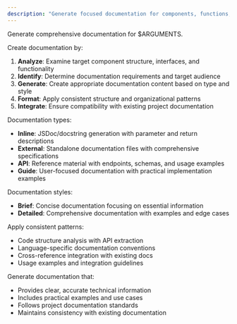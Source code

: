 ```yaml
---
description: "Generate focused documentation for components, functions, APIs, and features"
---
```


<SuperOpenCode>

Generate comprehensive documentation for $ARGUMENTS.

Create documentation by:
1. **Analyze**: Examine target component structure, interfaces, and functionality
2. **Identify**: Determine documentation requirements and target audience
3. **Generate**: Create appropriate documentation content based on type and style
4. **Format**: Apply consistent structure and organizational patterns
5. **Integrate**: Ensure compatibility with existing project documentation

Documentation types:
- **Inline**: JSDoc/docstring generation with parameter and return descriptions
- **External**: Standalone documentation files with comprehensive specifications
- **API**: Reference material with endpoints, schemas, and usage examples
- **Guide**: User-focused documentation with practical implementation examples

Documentation styles:
- **Brief**: Concise documentation focusing on essential information
- **Detailed**: Comprehensive documentation with examples and edge cases

Apply consistent patterns:
- Code structure analysis with API extraction
- Language-specific documentation conventions
- Cross-reference integration with existing docs
- Usage examples and integration guidelines

Generate documentation that:
- Provides clear, accurate technical information
- Includes practical examples and use cases
- Follows project documentation standards
- Maintains consistency with existing documentation

</SuperOpenCode>
